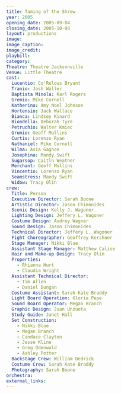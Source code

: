 ```yaml
---
title: Taming of the Shrew
year: 2005
opening_date: 2005-09-04
closing_date: 2005-10-08
layout: productions
image:
image_caption:
image_credit:
playbill: 
category: 
Theatre: Theatre Jacksonville
Venue: Little Theatre
cast:
  Lucentio: Co'Relous Bryant
  Tranio: Josh Waller
  Baptista Minola: Karl Rogers
  Gremio: Mike Cornell
  Katherina: Amy Noel Johnson
  Hortensio: Jack Wallace
  Bianca: Lindsey Kinard
  Biondella: Deborah Tyre
  Petruchio: Walter Kmiec
  Grumio: Geoff Mullins
  Curtis: Lorenzo Ryan
  Nathaniel: Mike Cornell
  Wilma: Asia Gagnon
  Josephina: Mandy Swift
  Sugarsop: Caitln Weather
  Merchant: Geoff Mullins
  Vincentio: Lorenzo Ryan
  Seamstress: Mandy Swift
  Widow: Tracy Olin
crew:
  Title: Person
  Executive Director: Sarah Boone
  Artistic Director: Jason Chimonides
  Scenic Design: Kelly J. Wagoner
  Lighting Design: Jeffery L. Wagoner
  Costume Design: Audrey Wagner
  Sound Design: Jason Chimonides
  Technical Director: Jeffery L. Wagoner
  Fight Choreographer: Geoffrey Kershner
  Stage Manager: Nikki Blue
  Assistant Stage Manager: Matthew Calise
  Hair and Make-up Design: Tracy Olin
  Properties: 
    - Rhianna Hurt
    - Claudia Wright
  Assistant Technical Director: 
    - Tim Allen
    - Daniel Dungan
  Costume Assistant: Sarah Kate Braddy
  Light Board Operation: Gloria Pepe
  Sound Board Operator: Megan Branch
  Graphic Design: Juan Unzueta
  Study Guide: Janet Hall
  Set Construction: 
    - Nikki Blue
    - Megan Branch
    - Candace Clayton
    - Jesse Kline
    - Greg Odenwald
    - Ashley Potter
  Backstage Crew: William Dedrick
  Costume Crew: Sarah Kate Braddy
  Photography: Sarah Boone
orchestra:
external_links:
---
```

